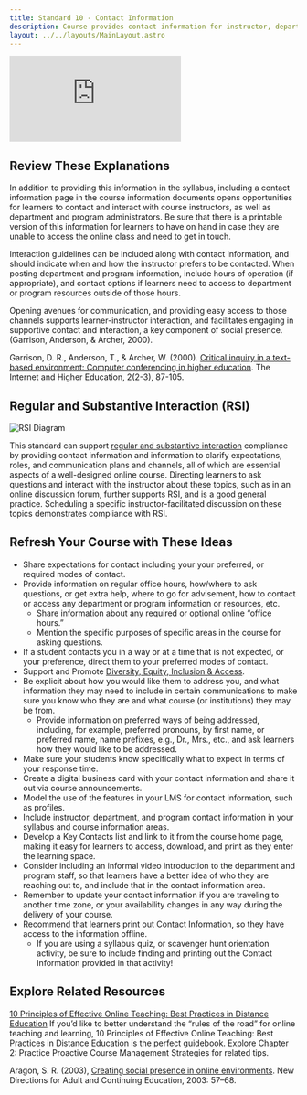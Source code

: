 ```yaml
---
title: Standard 10 - Contact Information
description: Course provides contact information for instructor, department, and program.
layout: ../../layouts/MainLayout.astro
---
```

<iframe src="https://www.youtube.com/embed/PRw_is6xXI8" title="YouTube video player" frameborder="0" allow="accelerometer; autoplay; clipboard-write; encrypted-media; gyroscope; picture-in-picture" allowfullscreen></iframe>

## Review These Explanations

In addition to providing this information in the syllabus, including a contact information page in the course information documents opens opportunities for learners to contact and interact with course instructors, as well as department and program administrators. Be sure that there is a printable version of this information for learners to have on hand in case they are unable to access the online class and need to get in touch.

Interaction guidelines can be included along with contact information, and should indicate when and how the instructor prefers to be contacted. When posting department and program information, include hours of operation (if appropriate), and contact options if learners need to access to department or program resources outside of those hours.

Opening avenues for communication, and providing easy access to those channels supports learner-instructor interaction, and facilitates engaging in supportive contact and interaction, a key component of social presence. (Garrison, Anderson, & Archer, 2000).

Garrison, D. R., Anderson, T., & Archer, W. (2000). [Critical inquiry in a text-based environment: Computer conferencing in higher education](https://auspace.athabascau.ca/bitstream/handle/2149/739/critical_inquiry_in_a_text.pdf?sequence=1&isAllowed=y). The Internet and Higher Education, 2(2-3), 87-105.

## Regular and Substantive Interaction (RSI)

![RSI Diagram](https://oscqr.suny.edu/wp-content/uploads/2021/07/RSI-dashboard-300x167.png)

This standard can support [regular and substantive interaction](/rsi/introduction) compliance by providing contact information and information to clarify expectations, roles, and communication plans and channels, all of which are essential aspects of a well-designed online course. Directing learners to ask questions and interact with the instructor about these topics, such as in an online discussion forum, further supports RSI, and is a good general practice. Scheduling a specific instructor-facilitated discussion on these topics demonstrates compliance with RSI.

## Refresh Your Course with These Ideas

- Share expectations for contact including your your preferred, or required modes of contact.
- Provide information on regular office hours, how/where to ask questions, or get extra help, where to go for advisement, how to contact or access any department or program information or resources, etc.
    - Share information about any required or optional online “office hours.”
    - Mention the specific purposes of specific areas in the course for asking questions.
- If a student contacts you in a way or at a time that is not expected, or your preference, direct them to your preferred modes of contact.
- Support and Promote [Diversity, Equity, Inclusion & Access](https://docs.google.com/document/d/19YAMP9PngnAX3J0eJJMN111lbJ-1_0zYD10Du0dcFVY/edit?usp=sharing).
- Be explicit about how you would like them to address you, and what information they may need to include in certain communications to make sure you know who they are and what course (or institutions) they may be from.
    - Provide information on preferred ways of being addressed, including, for example, preferred pronouns, by first name, or preferred name, name prefixes, e.g., Dr., Mrs., etc., and ask learners how they would like to be addressed.
- Make sure your students know specifically what to expect in terms of your response time.
- Create a digital business card with your contact information and share it out via course announcements.
- Model the use of the features in your LMS for contact information, such as profiles.
- Include instructor, department, and program contact information in your syllabus and course information areas.
- Develop a Key Contacts list and link to it from the course home page, making it easy for learners to access, download, and print as they enter the learning space.
- Consider including an informal video introduction to the department and program staff, so that learners have a better idea of who they are reaching out to, and include that in the contact information area.
- Remember to update your contact information if you are traveling to another time zone, or your availability changes in any way during the delivery of your course.
- Recommend that learners print out Contact Information, so they have access to the information offline.
    - If you are using a syllabus quiz, or scavenger hunt orientation activity, be sure to include finding and printing out the Contact Information provided in that activity!

## Explore Related Resources

[10 Principles of Effective Online Teaching: Best Practices in Distance Education](https://www.facultyfocus.com/free-reports/principles-of-effective-online-teaching-best-practices-in-distance-education/)
If you’d like to better understand the “rules of the road” for online teaching and learning, 10 Principles of Effective Online Teaching: Best Practices in Distance Education is the perfect guidebook. Explore Chapter 2: Practice Proactive Course Management Strategies for related tips.

Aragon, S. R. (2003), [Creating social presence in online environments](https://www.okcareertech.org/business-and-industry/education-partnerships-and-customized-services/dams-zoom-meetings/chapter-5-creating-social-presence-in-online-environments). New Directions for Adult and Continuing Education, 2003: 57–68.
